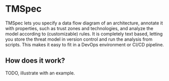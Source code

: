 # TMSpec

TMSpec lets you specify a data flow diagram of an architecture, annotate it with properties, such as trust zones and technologies, and analyze the model according to (customizable) rules.
It is completely text based, letting you store the threat model in version control and run the analysis from scripts. This makes it easy to fit in a DevOps environment or CI/CD pipeline.

## How does it work?

TODO, illustrate with an example.


